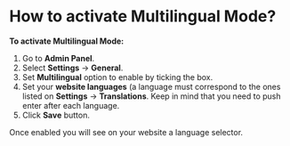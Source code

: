 # How to activate Multilingual Mode?

**To activate Multilingual Mode:**

1.  Go to **Admin Panel**.
2.  Select **Settings** -> **General**.
3.  Set **Multilingual** option to enable by ticking the box.
4.  Set your **website languages** (a language must correspond to the ones listed on **Settings** -> **Translations**. Keep in mind that you need to push enter after each language.
5.  Click **Save** button.

Once enabled you will see on your website a language selector.
